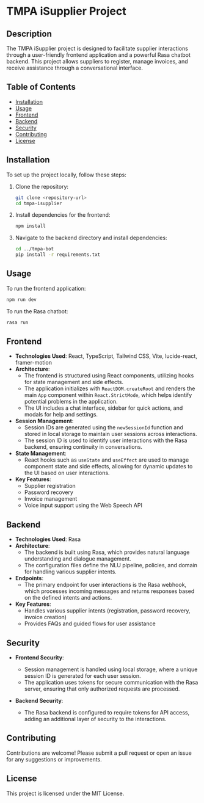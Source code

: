 # TMPA iSupplier Project

## Description
The TMPA iSupplier project is designed to facilitate supplier interactions through a user-friendly frontend application and a powerful Rasa chatbot backend. This project allows suppliers to register, manage invoices, and receive assistance through a conversational interface.

## Table of Contents
- [Installation](#installation)
- [Usage](#usage)
- [Frontend](#frontend)
- [Backend](#backend)
- [Security](#security)
- [Contributing](#contributing)
- [License](#license)

## Installation
To set up the project locally, follow these steps:

1. Clone the repository:
   ```bash
   git clone <repository-url>
   cd tmpa-isupplier
   ```

2. Install dependencies for the frontend:
   ```bash
   npm install
   ```

3. Navigate to the backend directory and install dependencies:
   ```bash
   cd ../tmpa-bot
   pip install -r requirements.txt
   ```

## Usage
To run the frontend application:
```bash
npm run dev
```

To run the Rasa chatbot:
```bash
rasa run
```

## Frontend
- **Technologies Used**: React, TypeScript, Tailwind CSS, Vite, lucide-react, framer-motion
- **Architecture**:
  - The frontend is structured using React components, utilizing hooks for state management and side effects.
  - The application initializes with `ReactDOM.createRoot` and renders the main `App` component within `React.StrictMode`, which helps identify potential problems in the application.
  - The UI includes a chat interface, sidebar for quick actions, and modals for help and settings.
- **Session Management**:
  - Session IDs are generated using the `newSessionId` function and stored in local storage to maintain user sessions across interactions.
  - The session ID is used to identify user interactions with the Rasa backend, ensuring continuity in conversations.
- **State Management**: 
  - React hooks such as `useState` and `useEffect` are used to manage component state and side effects, allowing for dynamic updates to the UI based on user interactions.
- **Key Features**:
  - Supplier registration
  - Password recovery
  - Invoice management
  - Voice input support using the Web Speech API

## Backend
- **Technologies Used**: Rasa
- **Architecture**:
  - The backend is built using Rasa, which provides natural language understanding and dialogue management.
  - The configuration files define the NLU pipeline, policies, and domain for handling various supplier intents.
- **Endpoints**:
  - The primary endpoint for user interactions is the Rasa webhook, which processes incoming messages and returns responses based on the defined intents and actions.
- **Key Features**:
  - Handles various supplier intents (registration, password recovery, invoice creation)
  - Provides FAQs and guided flows for user assistance

## Security
- **Frontend Security**:
  - Session management is handled using local storage, where a unique session ID is generated for each user session.
  - The application uses tokens for secure communication with the Rasa server, ensuring that only authorized requests are processed.

- **Backend Security**:
  - The Rasa backend is configured to require tokens for API access, adding an additional layer of security to the interactions.

## Contributing
Contributions are welcome! Please submit a pull request or open an issue for any suggestions or improvements.

## License
This project is licensed under the MIT License.
